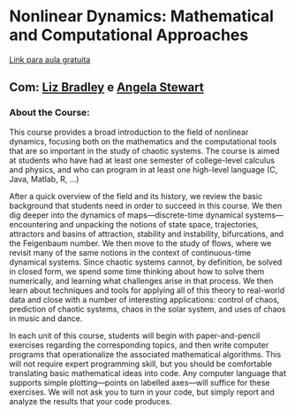 # Nonlinear Dynamics: Mathematical and Computational Approaches

 [Link para aula gratuita](https://www.complexityexplorer.org/courses/94-nonlinear-dynamics-mathematical-and-computational-approaches)

## Com: [Liz Bradley](https://www.cs.colorado.edu/~lizb/) e [Angela Stewart](https://www.colorado.edu/ics/angela-stewart)

### About the Course:

This course provides a broad introduction to the field of nonlinear dynamics, focusing both on the mathematics and the computational tools that are so important in the study of chaotic systems. The course is aimed at students who have had at least one semester of college-level calculus and physics, and who can program in at least one high-level language \(C, Java, Matlab, R, ...\)

After a quick overview of the field and its history, we review the basic background that students need in order to succeed in this course. We then dig deeper into the dynamics of maps—discrete-time dynamical systems—encountering and unpacking the notions of state space, trajectories, attractors and basins of attraction, stability and instability, bifurcations, and the Feigenbaum number. We then move to the study of flows, where we revisit many of the same notions in the context of continuous-time dynamical systems. Since chaotic systems cannot, by definition, be solved in closed form, we spend some time thinking about how to solve them numerically, and learning what challenges arise in that process. We then learn about techniques and tools for applying all of this theory to real-world data and close with a number of interesting applications: control of chaos, prediction of chaotic systems, chaos in the solar system, and uses of chaos in music and dance.

In each unit of this course, students will begin with paper-and-pencil exercises regarding the corresponding topics, and then write computer programs that operationalize the associated mathematical algorithms. This will not require expert programming skill, but you should be comfortable translating basic mathematical ideas into code. Any computer language that supports simple plotting—points on labelled axes—will suffice for these exercises. We will not ask you to turn in your code, but simply report and analyze the results that your code produces.

